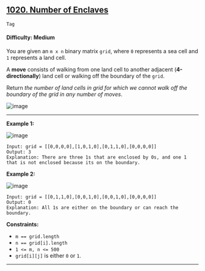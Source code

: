 ## [1020. Number of Enclaves](https://leetcode.com/problems/number-of-enclaves/)

```Tag```

#### Difficulty: Medium

You are given an ```m x n``` binary matrix ```grid```, where ```0``` represents a sea cell and ```1``` represents a land cell.

A __move__ consists of walking from one land cell to another adjacent (__4-directionally__) land cell or walking off the boundary of the ```grid```.

Return _the number of land cells in grid for which we cannot walk off the boundary of the grid in any number of moves_.

![image](https://user-images.githubusercontent.com/35042430/230527878-80110fb7-a62e-4053-9427-a426a8812ae9.png)

---

__Example 1:__

![image](https://assets.leetcode.com/uploads/2021/02/18/enclaves1.jpg)
```
Input: grid = [[0,0,0,0],[1,0,1,0],[0,1,1,0],[0,0,0,0]]
Output: 3
Explanation: There are three 1s that are enclosed by 0s, and one 1 that is not enclosed because its on the boundary.
```

__Example 2:__

![image](https://assets.leetcode.com/uploads/2021/02/18/enclaves2.jpg)
```
Input: grid = [[0,1,1,0],[0,0,1,0],[0,0,1,0],[0,0,0,0]]
Output: 0
Explanation: All 1s are either on the boundary or can reach the boundary.
```

__Constraints:__

- ```m == grid.length```
- ```n == grid[i].length```
- ```1 <= m, n <= 500```
- ```grid[i][j]``` is either ```0``` or ```1```.

---


